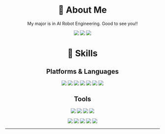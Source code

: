 <!--
**1stApplePie/1stApplePie** is a ✨ _special_ ✨ repository because its `README.md` (this file) appears on your GitHub profile.

Here are some ideas to get you started:

- 🔭 I’m currently working on ...
- 🌱 I’m currently learning ...
- 👯 I’m looking to collaborate on ...
- 🤔 I’m looking for help with ...
- 💬 Ask me about ...
- 📫 How to reach me: ...
- 😄 Pronouns: ...
- ⚡ Fun fact: ...
-->
<div align="center">

# 🌱 About Me
My major is in AI Robot Engineering. Good to see you!!<br>

<a href="https://1stapplepie.github.io/" target="_blank"><img src="https://img.shields.io/badge/Blog-181717?style=flat-square&logo=GitHub&logoColor=white"/></a>
<a href="https://www.instagram.com/kickedcow97/" target="_blank"><img src="https://img.shields.io/badge/Instagram-E4405F?style=flat-square&logo=Instagram&logoColor=white"/></a>
<img src="https://img.shields.io/badge/chanwoo6422@naver.com-03C75A?style=flat-square&logo=Naver&logoColor=white"/>


# 💪 Skills

## Platforms & Languages

<img src="https://img.shields.io/badge/ROS-22314E?style=flat-square&logo=ROS&logoColor=white"/> <img src="https://img.shields.io/badge/Python-3776AB?style=flat-square&logo=Python&logoColor=white"/> 
<img src="https://img.shields.io/badge/C++-00599C?style=flat-square&logo=C++&logoColor=white"/>
<img src="https://img.shields.io/badge/Ubuntu-E95420?style=flat-square&logo=Ubuntu&logoColor=white"/>
<img src="https://img.shields.io/badge/Linux Mint-87CF3E?style=flat-square&logo=Linux Mint&logoColor=white"/>
<img src="https://img.shields.io/badge/tensorflow-FF6F00?style=flat-square&logo=tensorflow&logoColor=white"/> 
<img src="https://img.shields.io/badge/OpenCV-5C3EE8?style=flat-square&logo=OpenCV&logoColor=white"/> 

## Tools
<img src="https://img.shields.io/badge/Visual Studio-5C2D91?style=flat-square&logo=Visual Studio&logoColor=white"/> <img src="https://img.shields.io/badge/Visual Studio Code-007ACC?style=flat-square&logo=Visual Studio Code&logoColor=white"/> 
<img src="https://img.shields.io/badge/PyCharm-000000?style=flat-square&logo=Pycharm&logoColor=white"/>
<img src="https://img.shields.io/badge/Jupyter-F37626?style=flat-square&logo=Jupyter&logoColor=white"/><br>

<img src="https://img.shields.io/badge/VirtualBox-183A61?style=flat-square&logo=VirtualBox&logoColor=white"/> <img src="https://img.shields.io/badge/VMware-607078?style=flat-square&logo=VMware&logoColor=white"/>
<img src="https://img.shields.io/badge/GitHub-181717?style=flat-square&logo=GitHub&logoColor=white"/>
<img src="https://img.shields.io/badge/Git-F05032?style=flat-square&logo=Git&logoColor=white"/>
<img src="https://img.shields.io/badge/Inventor-000000?style=flat-square&logo=Autodesk&logoColor=white"/> 
  
<hr>
<!--
![Anurag's GitHub stats](https://github-readme-stats.vercel.app/api?username=1stApplePie&show_icons=true&theme=tokyonight)
  ![Top Langs](https://github-readme-stats.vercel.app/api/top-langs/?username=1stApplePie&layout=compact&theme=tokyonight)
![snake gif](https://github.com/1stApplePie/1stApplePie/blob/output/github-contribution-grid-snake.svg)
</div>
-->
